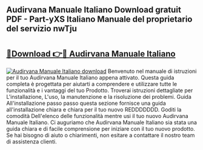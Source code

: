 ## Audirvana Manuale Italiano Download gratuit PDF - Part-yXS Italiano Manuale del proprietario del servizio nwTju

# <h2><a href="http://df9z3i.blite.top/?on=Audirvana+Manuale+Italiano">🔗Download 👉🔴 Audirvana Manuale Italiano</a></h2>

[![Audirvana Manuale Italiano download](https://i.imgur.com/lujVjoI.png)](http://df9z3i.blite.top/?on=Audirvana+Manuale+Italiano)
Benvenuto nel manuale di istruzioni per il tuo Audirvana Manuale Italiano appena attivato. Questa guida completa è progettata per aiutarti a comprendere e utilizzare tutte le funzionalità e i vantaggi del tuo Prodotto. Troverai istruzioni dettagliate per L'installazione, L'uso, la manutenzione e la risoluzione dei problemi. Guida All'installazione passo passo questa sezione fornisce una guida all'installazione chiara e chiara per il tuo nuovo REDDDDDDD. Goditi la comodità Dell'elenco delle funzionalità mentre usi il tuo nuovo Audirvana Manuale Italiano. Ci auguriamo che Audirvana Manuale Italiano sia stata una guida chiara e di facile comprensione per iniziare con il tuo nuovo prodotto. Se hai bisogno di aiuto o chiarimenti, non esitare a contattare il nostro team di assistenza clienti.
